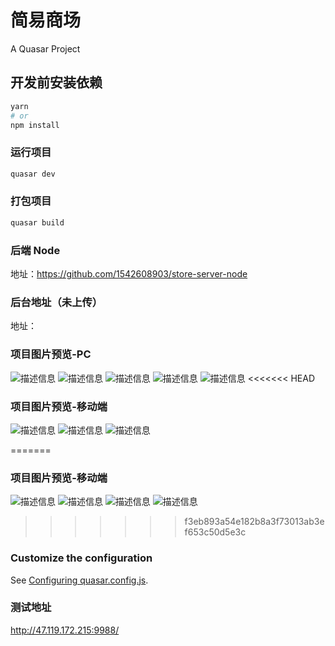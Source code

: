# 简易商场

A Quasar Project

## 开发前安装依赖

```bash
yarn
# or
npm install
```

### 运行项目

```bash
quasar dev
```


### 打包项目

```bash
quasar build
```

### 后端 Node

地址：https://github.com/1542608903/store-server-node

### 后台地址（未上传）
地址：


### 项目图片预览-PC

![描述信息](https://github.com/1542608903/store-app/blob/main/img/pc-1.png)
![描述信息](https://github.com/1542608903/store-app/blob/main/img/pc-2.png)
![描述信息](https://github.com/1542608903/store-app/blob/main/img/pc-3.png)
![描述信息](https://github.com/1542608903/store-app/blob/main/img/pc-4.png)
![描述信息](https://github.com/1542608903/store-app/blob/main/img/pc-5.png)
<<<<<<< HEAD

### 项目图片预览-移动端

![描述信息](https://github.com/1542608903/store-app/blob/main/img/m-1.png)
![描述信息](https://github.com/1542608903/store-app/blob/main/img/m-2.png)
![描述信息](https://github.com/1542608903/store-app/blob/main/img/m-3.png)

=======

### 项目图片预览-移动端

![描述信息](https://github.com/1542608903/store-app/blob/main/img/Screenshot_2024-10-24-13-38-54-519_com.microsoft.emmx.jpg)
![描述信息](https://github.com/1542608903/store-app/blob/main/img/Screenshot_2024-10-24-13-39-18-362_com.microsoft.emmx.jpg)
![描述信息](https://github.com/1542608903/store-app/blob/main/img/Screenshot_2024-10-24-13-39-24-610_com.microsoft.emmx.jpg)
![描述信息](https://github.com/1542608903/store-app/blob/main/img/Screenshot_2024-10-24-13-39-42-412_com.microsoft.emmx.jpg)

> > > > > > > f3eb893a54e182b8a3f73013ab3ef653c50d5e3c

### Customize the configuration

See [Configuring quasar.config.js](https://v2.quasar.dev/quasar-cli-vite/quasar-config-js).

### 测试地址

http://47.119.172.215:9988/
